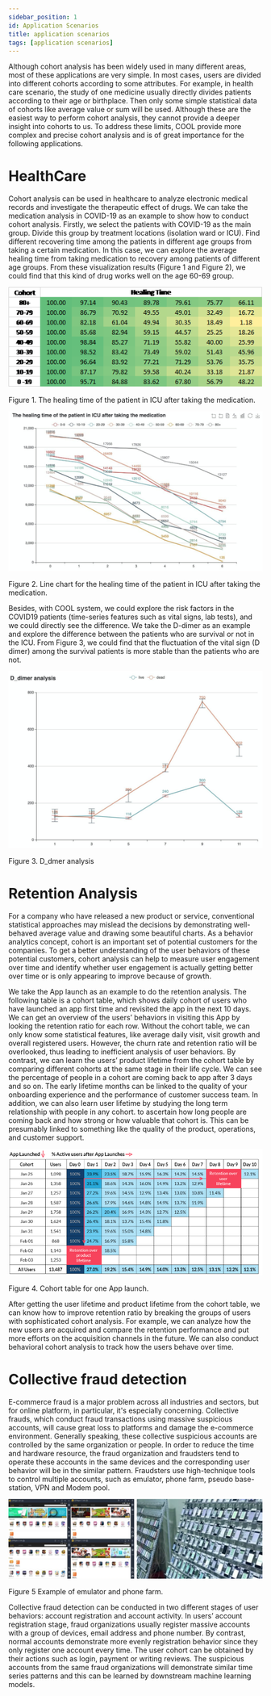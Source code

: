 ```yaml
---
sidebar_position: 1
id: Application Scenarios
title: application scenarios
tags: [application scenarios]
---
```


Although cohort analysis has been widely used in many different areas, most of these applications are very simple. In most cases, users are divided into different cohorts according to some attributes. For example, in health care scenario, the study of one medicine usually directly divides patients according to their age or birthplace. Then only some simple statistical data of cohorts like average value or sum will be used. Although these are the easiest way to perform cohort analysis, they cannot provide a deeper insight into cohorts to us. To address these limits, COOL provide more complex and precise cohort analysis and is of great importance for the following applications.

# HealthCare
Cohort analysis can be used in healthcare to analyze electronic medical records and investigate the therapeutic effect of drugs. We can take the medication analysis in COVID-19 as an example to show how to conduct cohort analysis. Firstly, we select the patients with COVID-19 as the main group. Divide this group by treatment locations (isolation ward or ICU). Find different recovering time among the patients in different age groups from taking a certain medication. In this case, we can explore the average healing time from taking medication to recovery among patients of different age groups. From these visualization results (Figure 1 and Figure 2), we could find that this kind of drug works well on the age 60-69 group.

![healing time](./img/healing_time.PNG)

Figure 1. The healing time of the patient in ICU after taking the medication.

![healing time line](./img/healing_time_line.PNG)

Figure 2. Line chart for the healing time of the patient in ICU after taking the medication​.

Besides, with COOL system, we could explore the risk factors in the COVID19 patients (time-series features such as vital signs, lab tests), and we could directly see the difference. We take the D-dimer as an example and explore the difference between the patients who are survival or not in the ICU. From Figure 3, we could find that the fluctuation of the vital sign (D dimer) among the survival patients is more stable than the patients who are not.

![dmer analysis](./img/dmer_analysis.PNG)

Figure 3. D_dmer analysis

# Retention Analysis

For a company who have released a new product or service, conventional statistical approaches may mislead the decisions by demonstrating well-behaved average value and drawing some beautiful charts. As a behavior analytics concept, cohort is an important set of potential customers for the companies. To get a better understanding of the user behaviors of these potential customers, cohort analysis can help to measure user engagement over time and identify whether user engagement is actually getting better over time or is only appearing to improve because of growth.

We take the App launch as an example to do the retention analysis. The following table is a cohort table, which shows daily cohort of users who have launched an app first time and revisited the app in the next 10 days. We can get an overview of the users’ behaviors in visiting this App by looking the retention ratio for each row. Without the cohort table, we can only know some statistical features, like average daily visit, visit growth and overall registered users. However, the churn rate and retention ratio will be overlooked, thus leading to inefficient analysis of user behaviors. By contrast, we can learn the users’ product lifetime from the cohort table by comparing different cohorts at the same stage in their life cycle. We can see the percentage of people in a cohort are coming back to app after 3 days and so on. The early lifetime months can be linked to the quality of your onboarding experience and the performance of customer success team. In addition, we can also learn user lifetime by studying the long term relationship with people in any cohort. to ascertain how long people are coming back and how strong or how valuable that cohort is. This can be presumably linked to something like the quality of the product, operations, and customer support.

![cohort table](./img/cohort_table.PNG)

Figure 4. Cohort table for one App launch.

After getting the user lifetime and product lifetime from the cohort table, we can know how to improve retention ratio by breaking the groups of users with sophisticated cohort analysis. For example, we can analyze how the new users are acquired and compare the retention performance and put more efforts on the acquisition channels in the future. We can also conduct behavioral cohort analysis to track how the users behave over time. 

# Collective fraud detection
E-commerce fraud is a major problem across all industries and sectors, but for online platform, in particular, it's especially concerning. Collective frauds, which conduct fraud transactions using massive suspicious accounts, will cause great loss to platforms and damage the e-commerce environment. Generally speaking, these collective suspicious accounts are controlled by the same organization or people. In order to reduce the time and hardware resource, the fraud organization and fraudsters tend to operate these accounts in the same devices and the corresponding user behavior will be in the similar pattern. Fraudsters use high-technique tools to control multiple accounts, such as emulator, phone farm, pseudo base-station, VPN and Modem pool. 

![fraud case](./img/phone_farm.PNG)

Figure 5 Example of emulator and phone farm.

Collective fraud detection can be conducted in two different stages of user behaviors: account registration and account activity. In users’ account registration stage, fraud organizations usually register massive accounts with a group of devices, email address and phone number. By contrast, normal accounts demonstrate more evenly registration behavior since they only register one account every time. The user cohort can be obtained by their actions such as login, payment or writing reviews. The suspicious accounts from the same fraud organizations will demonstrate similar time series patterns and this can be learned by downstream machine learning models. 